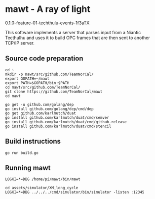 # mawt - A ray of light

<repo-version>0.1.0-feature-01-techthulu-events-1f3aTX</repo-version>

This software implements a server that parses input from a Niantic Tecthulhu and uses it to build OPC frames that are then sent to another TCP/IP server.

## Source code preparation

```shell
cd ~
mkdir -p mawt/src/github.com/TeamNorCal/
export GOPATH=~/mawt
export PATH=$GOPATH/bin:$PATH
cd mawt/src/github.com/TeamNorCal/
git clone https://github.com/TeamNorCal/mawt
cd mawt
```

```shell
go get -u github.com/golang/dep
go install github.com/golang/dep/cmd/dep
go get github.com/karlmutch/duat
go install github.com/karlmutch/duat/cmd/semver
go install github.com/karlmutch/duat/cmd/github-release
go install github.com/karlmutch/duat/cmd/stencil
```

## Build instructions

```shell
go run build.go
```

## Running mawt

```shell
LOGXI=*=DBG /home/pi/mawt/bin/mawt
```

```shell
cd assets/simulator/XM_long_cycle
LOGXI=*=DBG ../../../cmd/simulator/bin/simulator -listen :12345
```
